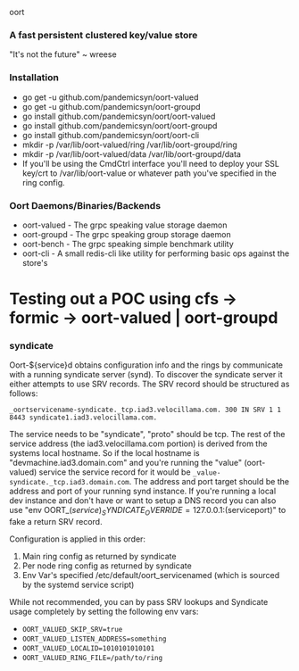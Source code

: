oort

### A fast persistent clustered key/value store

"It's not the future" ~ wreese

### Installation

* go get -u github.com/pandemicsyn/oort-valued
* go get -u github.com/pandemicsyn/oort-groupd
* go install github.com/pandemicsyn/oort/oort-valued
* go install github.com/pandemicsyn/oort/oort-groupd
* go install github.com/pandemicsyn/oort/oort-cli
* mkdir -p /var/lib/oort-valued/ring /var/lib/oort-groupd/ring
* mkdir -p /var/lib/oort-valued/data /var/lib/oort-groupd/data
* If you'll be using the CmdCtrl interface you'll need to deploy your SSL key/crt to /var/lib/oort-value or whatever path you've specified in the ring config.

### Oort Daemons/Binaries/Backends

* oort-valued - The grpc speaking value storage daemon
* oort-groupd - The grpc speaking group storage daemon
* oort-bench - The grpc speaking simple benchmark utility
* oort-cli - A small redis-cli like utility for performing basic ops against the store's

# Testing out a POC using cfs -> formic -> oort-valued | oort-groupd

### syndicate

Oort-${service}d obtains configuration info and the rings by communicate with a running syndicate server (synd).
To discover the syndicate server it either attempts to use SRV records. The SRV record should be structured as follows:

```_oortservicename-syndicate._tcp.iad3.velocillama.com. 300 IN SRV 1 1 8443 syndicate1.iad3.velocillama.com.```

The service needs to be "syndicate", "proto" should be tcp. The rest of the service address (the iad3.velocillama.com portion) is derived from the systems local hostname. So if the local hostname is "devmachine.iad3.domain.com" and you're running the "value" (oort-valued) service the service record for it would be `_value-syndicate._tcp.iad3.domain.com`. The address and port target should be the address and port of your running synd instance. If you're running a local dev instance and don't have or want to setup a DNS record you can also use "env OORT_$(service)_SYNDICATE_OVERRIDE=127.0.0.1:$(serviceport)" to fake a return SRV record.

Configuration is applied in this order:

1. Main ring config as returned by syndicate
2. Per node ring config as returned by syndicate
3. Env Var's specified /etc/default/oort_servicenamed (which is sourced by the systemd service script)

While not recommended, you can by pass SRV lookups and Syndicate usage completely by setting the following env vars:

- `OORT_VALUED_SKIP_SRV=true`
- `OORT_VALUED_LISTEN_ADDRESS=something`
- `OORT_VALUED_LOCALID=1010101010101`
- `OORT_VALUED_RING_FILE=/path/to/ring`
